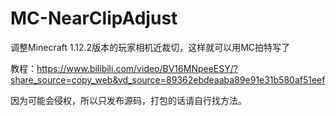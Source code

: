 # MC-NearClipAdjust
调整Minecraft 1.12.2版本的玩家相机近裁切，这样就可以用MC拍特写了

教程：https://www.bilibili.com/video/BV16MNpeeESY/?share_source=copy_web&vd_source=89362ebdeaaba89e91e31b580af51eef

因为可能会侵权，所以只发布源码，打包的话请自行找方法。
